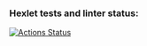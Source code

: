 ### Hexlet tests and linter status:
[![Actions Status](https://github.com/Zvezdowski/frontend-project-11/actions/workflows/hexlet-check.yml/badge.svg)](https://github.com/Zvezdowski/frontend-project-11/actions)